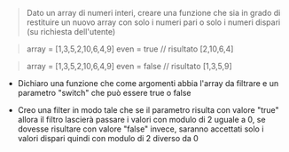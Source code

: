 > Dato un array di numeri interi, creare una funzione che sia in grado di restituire un nuovo array con solo i numeri pari o solo i numeri dispari (su richiesta dell'utente)

> array = [1,3,5,2,10,6,4,9]
> even = true
> // risultato [2,10,6,4]

> array = [1,3,5,2,10,6,4,9]
> even = false
> // risultato [1,3,5,9]

- Dichiaro una funzione che come argomenti abbia l'array da filtrare e un parametro "switch" che può essere true o false

- Creo una filter in modo tale che se il parametro risulta con valore "true" allora il filtro lascierà passare i valori con modulo di 2 uguale a 0, se dovesse risultare con valore "false" invece, saranno accettati solo i valori dispari quindi con modulo di 2 diverso da 0
